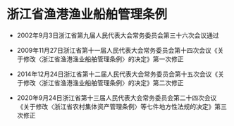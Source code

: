 # 浙江省渔港渔业船舶管理条例

- 2002年9月3日浙江省第九届人民代表大会常务委员会第三十六次会议通过

- 2009年11月27日浙江省第十一届人民代表大会常务委员会第十四次会议《关于修改〈浙江省渔港渔业船舶管理条例〉的决定》第一次修正

- 2014年12月24日浙江省第十二届人民代表大会常务委员会第十五次会议《关于修改〈浙江省渔港渔业船舶管理条例〉的决定》第二次修正

- 2020年9月24日浙江省第十三届人民代表大会常务委员会第二十四次会议《关于修改〈浙江省农村集体资产管理条例〉等七件地方性法规的决定》第三次修正

<!-- INFO END -->
